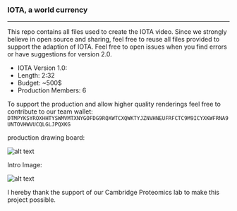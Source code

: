 ### IOTA, a world currency 

---

This repo contains all files used to create the IOTA video. Since we strongly believe in open source and sharing, feel free to reuse all files provided to support the adaption of IOTA. Feel free to open issues when you find errors or have suggestions for version 2.0.  

- IOTA Version 1.0:
- Length: 2:32
- Budget: ~500$
- Production Members: 6

To support the production and allow higher quality renderings feel free to contribute to our team wallet:
``` DTMPYKSYROXHHTYSWMVMTXNYGOFDG9RQXWTCXQWKTYJZNVHNEUFRFCTC9M9ICYXKWFRNA9UNTOVHWVUCQLGLJPQXKG ```

production drawing board:

![alt text](https://preview.ibb.co/fDSjyF/img_10.jpg)

Intro Image:

![alt text](https://preview.ibb.co/iCsEXa/IOTA_City_pre_Final_intro_Dark_early.jpg)


I hereby thank the support of our Cambridge Proteomics lab to make this project possible.

